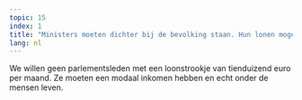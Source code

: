 ```yaml
---
topic: 15
index: 1
title: "Ministers moeten dichter bij de bevolking staan. Hun lonen mogen maximum drie keer zo hoog zijn als een gemiddeld werknemersloon. "
lang: nl
---
```

We willen geen parlementsleden met een loonstrookje van tienduizend euro per
maand. Ze moeten een modaal inkomen hebben en echt onder de mensen leven.

